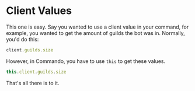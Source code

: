 # Client Values

This one is easy. Say you wanted to use a client value in your command, for example, you wanted to get the amount of guilds the bot was in. Normally, you'd do this:

```js
client.guilds.size
```

However, in Commando, you have to use `this` to get these values.

```js
this.client.guilds.size
```

That's all there is to it.

